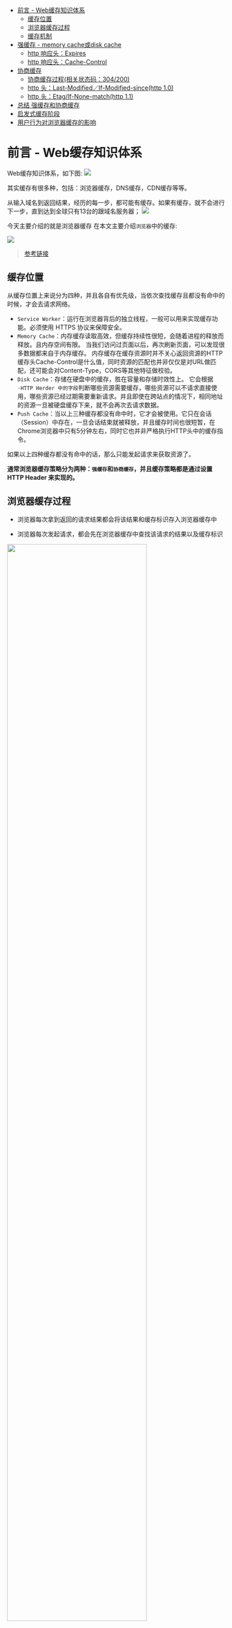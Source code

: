 - [前言 - Web缓存知识体系](#前言---web缓存知识体系)
  - [缓存位置](#缓存位置)
  - [浏览器缓存过程](#浏览器缓存过程)
  - [缓存机制](#缓存机制)
- [强缓存 - memory cache或disk cache](#强缓存---memory-cache或disk-cache)
  - [http 响应头：Expires](#http-响应头expires)
  - [http 响应头：Cache-Control](#http-响应头cache-control)
- [协商缓存](#协商缓存)
  - [协商缓存过程(相关状态码：304/200)](#协商缓存过程相关状态码304200)
  - [http 头：Last-Modified／If-Modified-since(http 1.0)](#http-头last-modifiedif-modified-sincehttp-10)
  - [http 头：Etag/If-None-match(http 1.1)](#http-头etagif-none-matchhttp-11)
- [总结 强缓存和协商缓存](#总结-强缓存和协商缓存)
- [启发式缓存阶段](#启发式缓存阶段)
- [用户行为对浏览器缓存的影响](#用户行为对浏览器缓存的影响)

# 前言 - Web缓存知识体系

Web缓存知识体系，如下图:
<img src="./picture/cache/pic2.png"/>

其实缓存有很多种，包括：浏览器缓存，DNS缓存，CDN缓存等等。

从输入域名到返回结果，经历的每一步，都可能有缓存。如果有缓存，就不会进行下一步，直到达到全球只有13台的跟域名服务器；
<img src="./picture/cache/pic9.png"/>

今天主要介绍的就是浏览器缓存
在本文主要介绍`浏览器`中的缓存:

<img src="./picture/cache/pic1.png"/>

>[参考链接](https://www.jianshu.com/p/54cc04190252)

## 缓存位置

从缓存位置上来说分为四种，并且各自有优先级，当依次查找缓存且都没有命中的时候，才会去请求网络。

- `Service Worker`：运行在浏览器背后的独立线程，一般可以用来实现缓存功能。必须使用 HTTPS 协议来保障安全。
- `Memory Cache`：内存缓存读取高效，但缓存持续性很短，会随着进程的释放而释放。且内存空间有限。
当我们访问过页面以后，再次刷新页面，可以发现很多数据都来自于内存缓存。
内存缓存在缓存资源时并不关心返回资源的HTTP缓存头Cache-Control是什么值，同时资源的匹配也并非仅仅是对URL做匹配，还可能会对Content-Type，CORS等其他特征做校验。
- `Disk Cache`：存储在硬盘中的缓存，胜在容量和存储时效性上。
它会根据`·HTTP Herder 中的字段`判断哪些资源需要缓存，哪些资源可以不请求直接使用，哪些资源已经过期需要重新请求。并且即使在跨站点的情况下，相同地址的资源一旦被硬盘缓存下来，就不会再次去请求数据。
- `Push Cache`：当以上三种缓存都没有命中时，它才会被使用。它只在会话（Session）中存在，一旦会话结束就被释放，并且缓存时间也很短暂，在Chrome浏览器中只有5分钟左右，同时它也并非严格执行HTTP头中的缓存指令。

如果以上四种缓存都没有命中的话，那么只能发起请求来获取资源了。

**通常浏览器缓存策略分为两种：`强缓存`和`协商缓存`，并且缓存策略都是通过设置 HTTP Header 来实现的。**

## 浏览器缓存过程

- 浏览器每次拿到返回的请求结果都会将该结果和缓存标识存入浏览器缓存中

- 浏览器每次发起请求，都会先在浏览器缓存中查找该请求的结果以及缓存标识

<img src="./picture/cache/pic10.png" width=80%/>

>[参考链接](https://time.geekbang.org/column/article/116588?utm_term=zeusQYFJN&utm_source=app&utm_medium=geektime&utm_campaign=216-end&utm_content=v8zhuanlankaipianci0316)
>
## 缓存机制

- `强缓存`优先于`协商缓存`进行，

- 若强制缓存(相关http头：`Expires和Cache-Control`)生效则直接使用缓存，
- 若强缓存不生效（1. 缓存过期 2.Cache-Control: no-store）则进行协商缓存(相关http头：`Last-Modified / If-Modified-Since`和`Etag / If-None-Match`)，
- 协商缓存由**服务器**决定是否使用缓存，
- 若协商缓存失效，那么代表该请求的缓存失效，返回200，重新返回**资源和缓存标识**，再存入浏览器缓存中；
- 生效则返回`304`和`not modified`，继续使用缓存。

# 强缓存 - memory cache或disk cache

当请求命中**强制缓存**时，浏览器不会将本次请求发往服务器，而是直接从缓存中读取内容，在Chrome中打开控制台，在network中显示的是`memory cache`或者是`disk cache`。
<img src="./picture/cache/pic4.png"/>

强缓存可以通过设置两种**HTTP 响应头**实现：`Expires(1.0)`和`Cache-Control(1.1)`。由后台设置

## http 响应头：Expires

`Expires`是一个**绝对**时间，是缓存过期时间。用以表达在这个时间点之前发起请求可以直接从浏览器中读取数据，而无需重新发起请求。值为一个时间戳。

缺点：
Expires 是 HTTP/1.0 的产物，**受限于本地时间**，如果修改了本地时间，可能会造成缓存失效。

```
Expires: Wed, 22 Oct 2018 08:41:00 GMT // 表示资源会在 Wed, 22 Oct 2018 08:41:00 GMT 后过期，需要再次请求。
```

## http 响应头：Cache-Control

`Cache-Control`的**优先级比Expires的优先级高**。是HTTP/1.1产物。该字段表示资源缓存最大有效时间，在该时间内，客户端不需要向服务器发送请求。

Cache-Control解决了Expires在浏览器中，时间被手动更改导致缓存判断错误的问题。

**常见指令**如下(完整列表参考[MDN](https://developer.mozilla.org/zh-CN/docs/Web/HTTP/Headers/Cache-Control))：

- `no-cache`：可以在本地进行缓存，但每次发请求时，都要向服务器进行验证，如果服务器允许，才能使用本地缓存。(协商缓存验证)
- `max-age`：指定响应的最大缓存时间（单位为秒）。在这段时间内，浏览器可以使用缓存的响应。
- `no-store`：禁止浏览器缓存响应内容，每次都需要重新请求。
- `public`：代表 http 请求返回的内容所经过的任何路径当中（包括中间一些http代理服务器以及发出请求的客户端浏览器），都可以对返回内容进行缓存操作。
- `private`(默认值)：代表只有发起请求的浏览器才可以进行缓存。

举个例子🌰：

<img src="./picture/cache/pic5.png"/>

图中Cache-Control指定了`max-age`，`public`，缓存时间为31536000秒（365天）。
也就是说，在365天内再次请求这条数据，都会直接获取缓存数据库中的数据，直接使用。

优点：

- 解决了Expires服务器和客户端相对时间的问题

缺点：

- 存在版本问题，到期之前的修改客户端是不可知的。

# 协商缓存

协商缓存就是 **强制缓存失效，1. 缓存过期 2. `Cache-Control：no-store`** 后，浏览器携带缓存标识向服务器发起请求，由服务器根据缓存标识决定是否使用缓存的过程。而整个过程是需要发出请求的。

协商缓存由**2组字段**控制协商缓存的字段有：

- `Etag/If-None-match(http 1.1)`: 表示的是服务器资源的**唯一标识**，只要资源有变化，Etag就会重新生成；
- `Last-Modified／If-Modified-since(http 1.0)`: 表示的是服务器的资源**最后一次修改的时间**；

**Etag/If-None-match 的优先级高于Last-Modified/If-Modified-since。**

## 协商缓存过程(相关状态码：304/200)

使用协商缓存有两种情况：

- 协商缓存**生效**，返回`304`和空响应体，直接从缓存中读取
  <img src="./picture/cache/pic6.png" width=80%/>
- 协商缓存**失效**，返回`200`和`请求结果`
  <img src="./picture/cache/pic7.png" width=80%/>

## http 头：Last-Modified／If-Modified-since(http 1.0)

- **服务器**通过 `Last-Modified` 字段告知客户端(返回资源的同时在header添加)，表示资源最后一次被修改的时间，浏览器将这个值和内容一起记录在缓存数据库中

- 下一次请求相同的资源时，浏览器会从自己的缓存中找出“不确定是否过期的”缓存，因此在请求头中将上次的Last-Modified的值写入到请求头的`If-Modified-since`字段
- 服务器会将If-Modified-since的值与**服务器中这个资源的最后修改时间**进行对比。如果没有变化，这表示未修改，响应304和空响应体，直接从缓存中读取；如果If-Modified-since**小于**最后修改时间，则表示修改了，响应 200 状态码，并返回数据

**缺点：**

1. 只要资源发生了修改，**无论内容是否发生了实质性的改变**，都会将该资源返回客户端。例如周期性重写，但这种情况下资源包含的数据实质是一样的。
2. 以时刻作为标识，无法识别**一秒内多次修改的情况**。如果资源更新的速度是**秒**以下的单位，那么该缓存是不能被使用的，因为它的时间最低单位是秒。

## http 头：Etag/If-None-match(http 1.1)

为了解决上述问题，出现了一组新的字段`Etag/In-None-Match`。

- `Etag`是上一次加载资源时，**服务器**返回的当前资源文件的一个**唯一标识**。它的作用是用来标识资源**是否有变化**。
- 浏览器在下一次发起请求时，会将上一次返回的Etag值赋值给`If-None-Match`并添加在 请求 Header 中。服务端匹配传入的值与上次是否一致，如果一致返回`304`，浏览器则读取本地缓存；否则返回`200和更新后的资源及新的Etag`

**优点：**

1. 可以更加精确的判断资源是否被修改，可以识别一秒内多次修改的情况
2. 不存在版本问题，每次请求都会去服务器进行校验
**缺点：**
1. 计算Etag值需要性能损耗
2. 分布式服务器存储情况下下，计算Etag的算法如果不一致，会导致浏览器从一个服务器上获取得页面内容后到另一台服务器上进行验证时出现Etag不匹配的情况

# 总结 强缓存和协商缓存

- 对于强制缓存，服务器通知浏览器一个**缓存时间**，在缓存时间内，下次请求，直接用缓存。如果不在缓存时间内，执行协商缓存策略。

- 对于协商缓存，将缓存信息中的Etag和Last-Modified通过请求发送给服务器，由**服务器校验**，返回304状态码时，浏览器直接使用缓存。

# 启发式缓存阶段

浏览器用来确定缓存过期时间的字段一个都没有！那该怎么办？有人可能会说下次请求直接进入协商缓存阶段。

不是的，浏览器还有个`启发式缓存阶段`。

**根据响应头中2个时间字段` Date `和 `Last-Modified` 之间的时间差值，取其值的10%作为缓存时间周期。**

这就是启发式缓存阶段。这个阶段很容让人忽视，但实际上每时每刻都在发挥着作用。

# 用户行为对浏览器缓存的影响

所谓用户行为对浏览器缓存的影响，指的就是用户在浏览器如何操作时，会触发怎样的缓存策略。主要有 3 种：

- 打开网页，地址栏输入地址： 查找 disk cache 中是否有匹配。如有则使用；如没有则发送网络请求。
- **普通刷新 (F5)**：因为 TAB 并没有关闭，因此 memory cache 是可用的，会被优先使用(如果匹配的话)。其次才是 disk cache。
- **强制刷新 (Ctrl + F5)**：浏览器不使用缓存，因此发送的请求头部均带有 Cache-control: no-cache(为了兼容，还带了 Pragma: no-cache),服务器直接返回 200 和最新内容。

